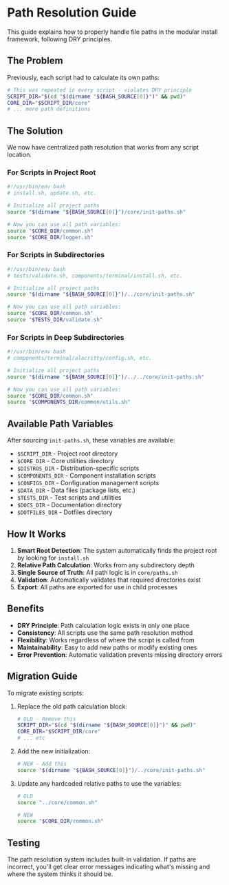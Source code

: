 # Path Resolution Guide

This guide explains how to properly handle file paths in the modular install framework, following DRY principles.

## The Problem

Previously, each script had to calculate its own paths:

```bash
# This was repeated in every script - violates DRY principle
SCRIPT_DIR="$(cd "$(dirname "${BASH_SOURCE[0]}")" && pwd)"
CORE_DIR="$SCRIPT_DIR/core"
# ... more path definitions
```

## The Solution

We now have centralized path resolution that works from any script location.

### For Scripts in Project Root

```bash
#!/usr/bin/env bash
# install.sh, update.sh, etc.

# Initialize all project paths
source "$(dirname "${BASH_SOURCE[0]}")/core/init-paths.sh"

# Now you can use all path variables:
source "$CORE_DIR/common.sh"
source "$CORE_DIR/logger.sh"
```

### For Scripts in Subdirectories

```bash
#!/usr/bin/env bash
# tests/validate.sh, components/terminal/install.sh, etc.

# Initialize all project paths
source "$(dirname "${BASH_SOURCE[0]}")/../core/init-paths.sh"

# Now you can use all path variables:
source "$CORE_DIR/common.sh"
source "$TESTS_DIR/validate.sh"
```

### For Scripts in Deep Subdirectories

```bash
#!/usr/bin/env bash
# components/terminal/alacritty/config.sh, etc.

# Initialize all project paths
source "$(dirname "${BASH_SOURCE[0]}")/../../core/init-paths.sh"

# Now you can use all path variables:
source "$CORE_DIR/common.sh"
source "$COMPONENTS_DIR/common/utils.sh"
```

## Available Path Variables

After sourcing `init-paths.sh`, these variables are available:

- `$SCRIPT_DIR` - Project root directory
- `$CORE_DIR` - Core utilities directory
- `$DISTROS_DIR` - Distribution-specific scripts
- `$COMPONENTS_DIR` - Component installation scripts
- `$CONFIGS_DIR` - Configuration management scripts
- `$DATA_DIR` - Data files (package lists, etc.)
- `$TESTS_DIR` - Test scripts and utilities
- `$DOCS_DIR` - Documentation directory
- `$DOTFILES_DIR` - Dotfiles directory

## How It Works

1. **Smart Root Detection**: The system automatically finds the project root by looking for `install.sh`
2. **Relative Path Calculation**: Works from any subdirectory depth
3. **Single Source of Truth**: All path logic is in `core/paths.sh`
4. **Validation**: Automatically validates that required directories exist
5. **Export**: All paths are exported for use in child processes

## Benefits

- **DRY Principle**: Path calculation logic exists in only one place
- **Consistency**: All scripts use the same path resolution method
- **Flexibility**: Works regardless of where the script is called from
- **Maintainability**: Easy to add new paths or modify existing ones
- **Error Prevention**: Automatic validation prevents missing directory errors

## Migration Guide

To migrate existing scripts:

1. Replace the old path calculation block:
   ```bash
   # OLD - Remove this
   SCRIPT_DIR="$(cd "$(dirname "${BASH_SOURCE[0]}")" && pwd)"
   CORE_DIR="$SCRIPT_DIR/core"
   # ... etc
   ```

2. Add the new initialization:
   ```bash
   # NEW - Add this
   source "$(dirname "${BASH_SOURCE[0]}")/../core/init-paths.sh"
   ```

3. Update any hardcoded relative paths to use the variables:
   ```bash
   # OLD
   source "../core/common.sh"
   
   # NEW
   source "$CORE_DIR/common.sh"
   ```

## Testing

The path resolution system includes built-in validation. If paths are incorrect, you'll get clear error messages indicating what's missing and where the system thinks it should be.